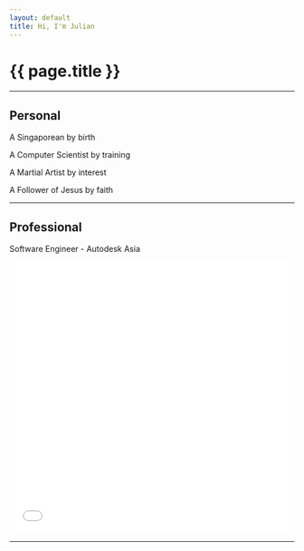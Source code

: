 ```yaml
---
layout: default
title: Hi, I'm Julian
---
```

# {{ page.title }}

---

## Personal
A Singaporean by birth

A Computer Scientist by training

A Martial Artist by interest

A Follower of Jesus by faith

---

## Professional
Software Engineer - Autodesk Asia

<html>
    <embed src="/files/resume/Resume_Julian_Teh.pdf#view=Fit&toolbar=0&statusbar=0&toolbar=0&navpanes=0&scrollbar=0" type="application/pdf" style="width:100%;height:50vw" alt="Resume"/>
</html>

---
